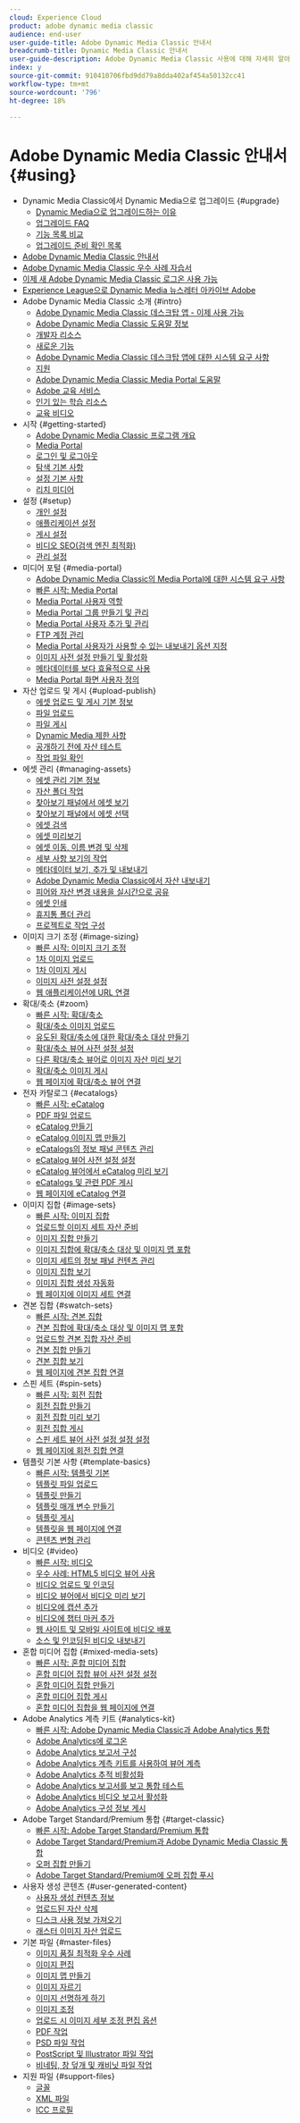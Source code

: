 ```yaml
---
cloud: Experience Cloud
product: adobe dynamic media classic
audience: end-user
user-guide-title: Adobe Dynamic Media Classic 안내서
breadcrumb-title: Dynamic Media Classic 안내서
user-guide-description: Adobe Dynamic Media Classic 사용에 대해 자세히 알아보기
index: y
source-git-commit: 910410706fbd9dd79a8dda402af454a50132cc41
workflow-type: tm+mt
source-wordcount: '796'
ht-degree: 18%

---
```



# Adobe Dynamic Media Classic 안내서 {#using}

+ Dynamic Media Classic에서 Dynamic Media으로 업그레이드 {#upgrade}
   + [Dynamic Media으로 업그레이드하는 이유](upgrade.md)
   + [업그레이드 FAQ](upgrade-faq.md)
   + [기능 목록 비교](upgrade-feature-comparison.md)
   + [업그레이드 준비 확인 목록](upgrade-readiness.md)
+ [Adobe Dynamic Media Classic 안내서](home.md)
+ [Adobe Dynamic Media Classic 우수 사례 자습서](https://experienceleague.adobe.com/en/docs/experience-manager-learn/dynamic-media-classic-tutorial/overview)
+ [이제 새 Adobe Dynamic Media Classic 로그온 사용 가능](new-ui-2020.md)
+ [Experience League으로 Dynamic Media 뉴스레터 아카이브 Adobe](dynamic-media-newsletter.md)
+ Adobe Dynamic Media Classic 소개 {#intro}
   + [Adobe Dynamic Media Classic 데스크탑 앱 - 이제 사용 가능](dynamic-media-classic-desktop-app.md)
   + [Adobe Dynamic Media Classic 도움말 정보](introduction.md)
   + [개발자 리소스](developer-resources.md)
   + [새로운 기능](whats-new.md)
   + [Adobe Dynamic Media Classic 데스크탑 앱에 대한 시스템 요구 사항](system-requirements.md)
   + [지원](support.md)
   + [Adobe Dynamic Media Classic Media Portal 도움말](help-dmc-media-portal.md)
   + [Adobe 교육 서비스](training-services.md)
   + [인기 있는 학습 리소스](popular-resources.md)
   + [교육 비디오](training-videos.md)
+ 시작 {#getting-started}
   + [Adobe Dynamic Media Classic 프로그램 개요](dmc-platform-overview.md)
   + [Media Portal](media-portal.md)
   + [로그인 및 로그아웃](signing-out.md)
   + [탐색 기본 사항](navigation-basics.md)
   + [설정 기본 사항](setup-basics.md)
   + [리치 미디어](rich-media.md)
+ 설정 {#setup}
   + [개인 설정](personal-setup.md)
   + [애플리케이션 설정](application-setup.md)
   + [게시 설정](publish-setup.md)
   + [비디오 SEO(검색 엔진 최적화)](video-seo-search-engine-optimization.md)
   + [관리 설정](administration-setup.md)
+ 미디어 포털 {#media-portal}
   + [Adobe Dynamic Media Classic의 Media Portal에 대한 시스템 요구 사항](system-requirements-media-portal.md)
   + [빠른 시작: Media Portal](quick-start-media-portal-administration.md)
   + [Media Portal 사용자 역할](media-portal-user-roles.md)
   + [Media Portal 그룹 만들기 및 관리](creating-media-portal-groups.md)
   + [Media Portal 사용자 추가 및 관리](adding-media-portal-users.md)
   + [FTP 계정 관리](ftp-accounts.md)
   + [Media Portal 사용자가 사용할 수 있는 내보내기 옵션 지정](specifying-export-options-available-media.md)
   + [이미지 사전 설정 만들기 및 활성화](creating-enabling-image-presets.md)
   + [메타데이터를 보다 효율적으로 사용](making-efficient-metadata.md)
   + [Media Portal 화면 사용자 정의](customizing-media-portal-screen.md)
+ 자산 업로드 및 게시 {#upload-publish}
   + [에셋 업로드 및 게시 기본 정보](about-asset-upload-publish.md)
   + [파일 업로드](uploading-files.md)
   + [파일 게시](publishing-files.md)
   + [Dynamic Media 제한 사항](limitations.md)
   + [공개하기 전에 자산 테스트](testing-assets-making-them-public.md)
   + [작업 파일 확인](checking-job-files.md)
+ 에셋 관리 {#managing-assets}
   + [에셋 관리 기본 정보](about-managing-assets.md)
   + [자산 폴더 작업](asset-folders.md)
   + [찾아보기 패널에서 에셋 보기](viewing-assets-browse-panel.md)
   + [찾아보기 패널에서 에셋 선택](selecting-assets-browse-panel.md)
   + [에셋 검색](searching-assets.md)
   + [에셋 미리보기](previewing-asset.md)
   + [에셋 이동, 이름 변경 및 삭제](moving-renaming-deleting-assets.md)
   + [세부 사항 보기의 작업](detail-view.md)
   + [메타데이터 보기, 추가 및 내보내기](viewing-adding-exporting-metadata.md)
   + [Adobe Dynamic Media Classic에서 자산 내보내기](exporting-assets-from-dmc.md)
   + [피어와 자산 변경 내용을 실시간으로 공유](sharing-asset-changes-peers-real.md)
   + [에셋 인쇄](printing-assets.md)
   + [휴지통 폴더 관리](trash-folder.md)
   + [프로젝트로 작업 구성](organizing-projects.md)
+ 이미지 크기 조정 {#image-sizing}
   + [빠른 시작: 이미지 크기 조정](quick-start-image-sizing.md)
   + [1차 이미지 업로드](uploading-master-images.md)
   + [1차 이미지 게시](publishing-master-images.md)
   + [이미지 사전 설정 설정](setting-image-presets.md)
   + [웹 애플리케이션에 URL 연결](linking-urls-web-application.md)
+ 확대/축소 {#zoom}
   + [빠른 시작: 확대/축소](quick-start-zoom.md)
   + [확대/축소 이미지 업로드](uploading-zoom-images.md)
   + [유도된 확대/축소에 대한 확대/축소 대상 만들기](creating-zoom-targets-guided-zoom.md)
   + [확대/축소 뷰어 사전 설정 설정](setting-zoom-viewer-presets.md)
   + [다른 확대/축소 뷰어로 이미지 자산 미리 보기](previewing-image-assets-different-zoom.md)
   + [확대/축소 이미지 게시](publishing-zoom-images.md)
   + [웹 페이지에 확대/축소 뷰어 연결](linking-zoom-viewers-web-pages.md)
+ 전자 카탈로그 {#ecatalogs}
   + [빠른 시작: eCatalog](quick-start-ecatalog.md)
   + [PDF 파일 업로드](uploading-pdf-files.md)
   + [eCatalog 만들기](creating-ecatalog.md)
   + [eCatalog 이미지 맵 만들기](creating-ecatalog-image-maps.md)
   + [eCatalogs의 정보 패널 콘텐츠 관리](info-panel-content-ecatalog.md)
   + [eCatalog 뷰어 사전 설정 설정](setting-ecatalog-viewer-presets.md)
   + [eCatalog 뷰어에서 eCatalog 미리 보기](previewing-ecatalogs-ecatalog-viewer.md)
   + [eCatalogs 및 관련 PDF 게시](publishing-ecatalogs-associated-pdfs.md)
   + [웹 페이지에 eCatalog 연결](linking-ecatalog-web-page.md)
+ 이미지 집합 {#image-sets}
   + [빠른 시작: 이미지 집합](quick-start-image-sets.md)
   + [업로드할 이미지 세트 자산 준비](preparing-image-set-assets-upload.md)
   + [이미지 집합 만들기](creating-image-set.md)
   + [이미지 집합에 확대/축소 대상 및 이미지 맵 포함](including-zoom-targets-image-maps-image-sets.md)
   + [이미지 세트의 정보 패널 컨텐츠 관리](info-panel-content-image-sets.md)
   + [이미지 집합 보기](viewing-image-sets.md)
   + [이미지 집합 생성 자동화](automated-image-set-generation.md)
   + [웹 페이지에 이미지 세트 연결](linking-image-set-web-page.md)
+ 견본 집합 {#swatch-sets}
   + [빠른 시작: 견본 집합](quick-start-swatch-sets.md)
   + [견본 집합에 확대/축소 대상 및 이미지 맵 포함](including-zoom-targets-image-maps-swatch-sets.md)
   + [업로드할 견본 집합 자산 준비](preparing-swatch-set-assets-upload.md)
   + [견본 집합 만들기](creating-swatch-set.md)
   + [견본 집합 보기](viewing-swatch-sets.md)
   + [웹 페이지에 견본 집합 연결](linking-swatch-set-web-page.md)
+ 스핀 세트 {#spin-sets}
   + [빠른 시작: 회전 집합](quick-start-spin-sets.md)
   + [회전 집합 만들기](creating-spin-set.md)
   + [회전 집합 미리 보기](previewing-spin-set.md)
   + [회전 집합 게시](publishing-spin-set.md)
   + [스핀 세트 뷰어 사전 설정 설정 설정](setting-spin-set-viewer-presets.md)
   + [웹 페이지에 회전 집합 연결](linking-spin-set-web-page.md)
+ 템플릿 기본 사항 {#template-basics}
   + [빠른 시작: 템플릿 기본](quick-start-template-basics.md)
   + [템플릿 파일 업로드](uploading-template-files.md)
   + [템플릿 만들기](creating-template.md)
   + [템플릿 매개 변수 만들기](creating-template-parameters.md)
   + [템플릿 게시](publishing-templates.md)
   + [템플릿을 웹 페이지에 연결](linking-template-web-page.md)
   + [콘텐츠 변형 관리](content-variations.md)
+ 비디오 {#video}
   + [빠른 시작: 비디오](quick-start-video.md)
   + [우수 사례: HTML5 비디오 뷰어 사용](best-practice-using-html5-video.md)
   + [비디오 업로드 및 인코딩](uploading-encoding-videos.md)
   + [비디오 뷰어에서 비디오 미리 보기](previewing-videos-video-viewer.md)
   + [비디오에 캡션 추가](adding-captions-video.md)
   + [비디오에 챕터 마커 추가](adding-chapter-markers-video.md)
   + [웹 사이트 및 모바일 사이트에 비디오 배포](deploying-video-websites-mobile-sites.md)
   + [소스 및 인코딩된 비디오 내보내기](exporting-source-encoded-videos.md)
+ 혼합 미디어 집합 {#mixed-media-sets}
   + [빠른 시작: 혼합 미디어 집합](quick-start-mixed-media-sets.md)
   + [혼합 미디어 집합 뷰어 사전 설정 설정](setting-mixed-media-set-viewer.md)
   + [혼합 미디어 집합 만들기](creating-mixed-media-set.md)
   + [혼합 미디어 집합 게시](publishing-mixed-media-set.md)
   + [혼합 미디어 집합을 웹 페이지에 연결](linking-mixed-media-set-web.md)
+ Adobe Analytics 계측 키트 {#analytics-kit}
   + [빠른 시작: Adobe Dynamic Media Classic과 Adobe Analytics 통합](quick-start-integrating-dmc-analytics.md)
   + [Adobe Analytics에 로그온](log-analytics.md)
   + [Adobe Analytics 보고서 구성](configuring-analytics-reports.md)
   + [Adobe Analytics 계측 키트를 사용하여 뷰어 계측](instrumenting-viewer-using-analytics-instrumentation.md)
   + [Adobe Analytics 추적 비활성화](disabling-analytics-tracking.md)
   + [Adobe Analytics 보고서를 보고 통합 테스트](testing-integration-viewing-analytics-report.md)
   + [Adobe Analytics 비디오 보고서 활성화](enabling-analytics-video-reports.md)
   + [Adobe Analytics 구성 정보 게시](publishing-analytics-configuration-information.md)
+ Adobe Target Standard/Premium 통합 {#target-classic}
   + [빠른 시작: Adobe Target Standard/Premium 통합](quick-start-target-integration.md)
   + [Adobe Target Standard/Premium과 Adobe Dynamic Media Classic 통합](integrating-dmc-with-target.md)
   + [오퍼 집합 만들기](creating-offer-set.md)
   + [Adobe Target Standard/Premium에 오퍼 집합 푸시](pushing-offer-sets-target.md)
+ 사용자 생성 콘텐츠 {#user-generated-content}
   + [사용자 생성 컨텐츠 정보](about-ugc.md)
   + [업로드된 자산 삭제](deleting-uploaded-asset.md)
   + [디스크 사용 정보 가져오기](getting-disk-usage-information.md)
   + [래스터 이미지 자산 업로드](uploading-image-asset-or-vector.md)
+ 기본 파일 {#master-files}
   + [이미지 품질 최적화 우수 사례](best-practices-optimizing-quality-images.md)
   + [이미지 편집](editing-images.md)
   + [이미지 맵 만들기](creating-image-maps.md)
   + [이미지 자르기](cropping-image.md)
   + [이미지 선명하게 하기](sharpening-image.md)
   + [이미지 조정](adjusting-image.md)
   + [업로드 시 이미지 세부 조정 편집 옵션](image-editing-options-upload.md)
   + [PDF 작업](pdfs.md)
   + [PSD 파일 작업](psd-files.md)
   + [PostScript 및 Illustrator 파일 작업](postscript-illustrator-files.md)
   + [비네팅, 창 덮개 및 캐비닛 파일 작업](vignette-window-covering-cabinet-files.md)
+ 지원 파일 {#support-files}
   + [글꼴](fonts.md)
   + [XML 파일](xml-files.md)
   + [ICC 프로필](icc-profiles.md)
